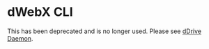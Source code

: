 # dWebX CLI
This has been deprecated and is no longer used. Please see [dDrive Daemon](https://github.com/distributedweb/ddrive-daemon).
